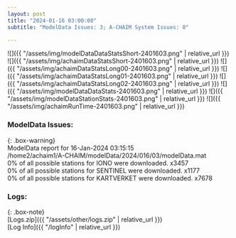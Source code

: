 ```yaml
---
layout: post
title: "2024-01-16 03:00:00"
subtitle: "ModelData Issues: 3; A-CHAIM System Issues: 0"

---
```


![]({{ "/assets/img/modelDataDataStatsShort-2401603.png" | relative_url }})
![]({{ "/assets/img/achaimDataStatsShort-2401603.png" | relative_url }})
![]({{ "/assets/img/achaimDataStatsLong00-2401603.png" | relative_url }})
![]({{ "/assets/img/achaimDataStatsLong01-2401603.png" | relative_url }})
![]({{ "/assets/img/achaimDataStatsLong02-2401603.png" | relative_url }})
![]({{ "/assets/img/modelDataDataStats-2401603.png" | relative_url }})
![]({{ "/assets/img/modelDataStationStats-2401603.png" | relative_url }})
![]({{ "/assets/img/achaimRunTime-2401603.png" | relative_url }})


### ModelData Issues:  
  
{: .box-warning}  
 ModelData report for 16-Jan-2024 03:15:15   
 /home2/achaim1/A-CHAIM/modelData/2024/016/03/modelData.mat   
 0% of all possible stations for IONO were downloaded. x3457   
 0% of all possible stations for SENTINEL were downloaded. x1177   
 0% of all possible stations for KARTVERKET were downloaded. x7678   
  


### Logs:  
  
{: .box-note}  
[Logs.zip]({{ "/assets/other/logs.zip" | relative_url }})  
[Log Info]({{ "/logInfo" | relative_url }})  
